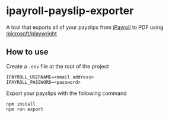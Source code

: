 # ipayroll-payslip-exporter

A tool that exports all of your payslips from [iPayroll](https://www.ipayroll.co.nz/) to PDF using [microsoft/playwright](https://github.com/microsoft/playwright)

## How to use

Create a `.env` file at the root of the project

```shell
IPAYROLL_USERNAME=<email address>
IPAYROLL_PASSWORD=<password>
```

Export your payslips with the following command

```shell
npm install
npm run export
```
